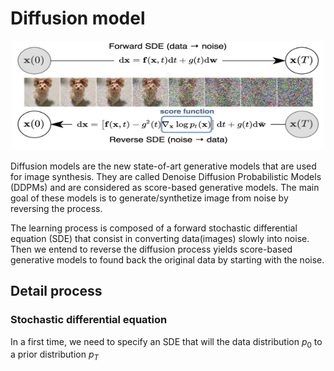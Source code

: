 # Diffusion model

<p align="center">
<img src="Diffusion_exemple.jpeg" alt="diffusion_example" style="height: 175px; width:500px;"/>
</p>

Diffusion models are the new state-of-art generative models that are used for image synthesis. They are called Denoise Diffusion Probabilistic Models (DDPMs) and are considered as score-based generative models.
The main goal of these models is to generate/synthetize image from noise by reversing the process.

The learning process is composed of a forward stochastic differential equation (SDE) that consist in converting data(images) slowly into noise. Then we entend to reverse the diffusion process yields score-based generative models to found back the original data by starting with the noise.
## Detail process
###  Stochastic differential equation


In a first time, we need to specify an SDE that will the data distribution $p_0$ to a prior distribution  $p_T$












